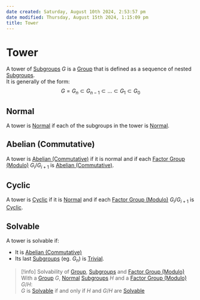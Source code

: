 ```yaml
---  
date created: Saturday, August 10th 2024, 2:53:57 pm  
date modified: Thursday, August 15th 2024, 1:15:09 pm  
title: Tower  
---  
```

# Tower  
A tower of [Subgroups](../Groups/Subgroup.md) $G$ is a [Group](../Groups/Group.md) that is defined as a sequence of nested [Subgroups](../Groups/Subgroup.md).  
It is generally of the form:  
$$G=G_n\subset G_{n-1}\subset\dots\subset G_1\subset G_0$$  
## Normal  
A tower is [Normal](../Groups/Normal.md) if each of the subgroups in the tower is [Normal](../Groups/Normal.md).  
  
## Abelian (Commutative)  
A tower is [Abelian (Commutative)](../Commutativity%2520%2528Abelian%2529.md) if it is normal and if each [Factor Group (Modulo)](../Groups/Factor%2520Group%2520%2528Modulo%2529.md) $G_i/G_{i+1}$ is [Abelian (Commutative)](../Commutativity%2520%2528Abelian%2529.md).  
  
## Cyclic  
A tower is [Cyclic](../Groups/Cyclic.md) if it is [Normal](../Groups/Normal.md) and if each [Factor Group (Modulo)](../Groups/Factor%2520Group%2520%2528Modulo%2529.md) $G_i/G_{i+1}$ is [Cyclic](../Groups/Cyclic.md).  
## Solvable  
A tower is solvable if:  
- It is [Abelian (Commutative)](../Commutativity%2520%2528Abelian%2529.md)  
- Its last [Subgroups](../Groups/Subgroup.md) (eg. $G_n$) is [Trivial](../Groups/Subgroup.md#trivial).  
  
>[!info] Solvability of [Group](../Groups/Group.md), [Subgroups](../Groups/Subgroup.md) and [Factor Group (Modulo)](../Groups/Factor%2520Group%2520%2528Modulo%2529.md)  
> With a [Group](../Groups/Group.md) $G$, [Normal](../Groups/Normal.md) [Subgroups](../Groups/Subgroup.md) $H$ and a [Factor Group (Modulo)](../Groups/Factor%2520Group%2520%2528Modulo%2529.md) $G/H$:  
> $G$ is [Solvable](Tower.md#solvable) if and only if $H$ and $G/H$ are [Solvable](Tower.md#solvable)